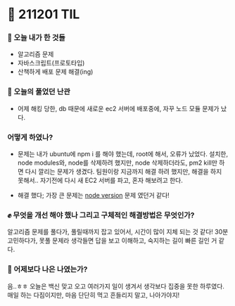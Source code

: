 # :rocket: 211201 TIL

### :seedling: 오늘 내가 한 것들
* 알고리즘 문제 
* 자바스크립트(프로토타입)
* 산책하게 배포 문제 해결(ing)

### :speech_balloon: 오늘의 풀었던 난관
* 어제 해킹 당한, db 때문에 새로운 ec2 서버에 배포중에, 자꾸 노드 모듈 문제가 났다.

### 어떻게 하였나?
* 문제는 내가 ubuntu에 npm i 를 해야 했는데, root에 해서, 오류가 났었다.
설치한, node modules와, node를 삭제하려 했지만, node 삭제하더라도, pm2 kill만 하면 다시 깔리는 문제가 생겼다.
팀원이랑 지금까지 해결 하려 했지만, 해결을 하지 못해서..
자기전에 다시 새 EC2 서버를 파고, 혼자 해보려고 한다.
- 해결 했다; 가장 큰 문제는 <U>node version</U> 문제 였던거 같다!

### :fist: 무엇을 개선 해야 했나  그리고 구체적인 해결방법은 무엇인가?
알고리즘 문제를 풀다가, 풀릴때까지 잡고 있어서, 
시간이 많이 지체 되는 것 같다!
30분 고민하다가, 못풀 문제라 생각들면 답을 보고 이해하고, 숙지하는 길이 빠른 길인 거 같다.

### :muscle: 어제보다 나은 나였는가?  
음..ㅎㅎ 오늘은 백신 맞고 오고 여러가지 일이 생겨서
생각보다 집중을 못한 하루였다.
매일 하는 다짐이지만, 마음 단단히 먹고 흔들리지 말고, 나아가야지!

